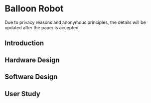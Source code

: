# Balloon Robot
Due to privacy reasons and anonymous principles, the details will be updated after the paper is accepted.
## Introduction


## Hardware Design


## Software Design



## User Study


